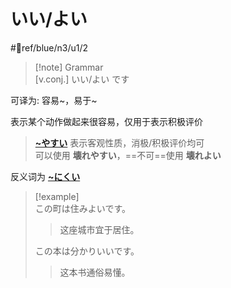# いい/よい

 #📖ref/blue/n3/u1/2  

> [!note] Grammar  
> [v.conj.] いい/よい です  

可译为: 容易~，易于~  

表示某个动作做起来很容易，仅用于表示积极评价  
> [**~やすい**](やすい.md) 表示客观性质，消极/积极评价均可  
> 可以使用 **壊れやすい**，==不可==使用 **壊れよい**  

反义词为 [**~にくい**](にくい.md)  

> [!example]  
> この町は住みよいです。  
> > 这座城市宜于居住。  
>
> この本は分かりいいです。  
> > 这本书通俗易懂。  
>
